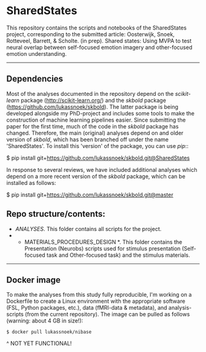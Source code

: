 # SharedStates

This repository contains the scripts and notebooks of the SharedStates project, corresponding to the submitted article:
Oosterwijk, Snoek, Rotteveel, Barrett, & Scholte. (in prep). Shared states: Using MVPA to test neural overlap between self-focused emotion imagery and other-focused emotion understanding.
***

## Dependencies
Most of the analyses documented in the repository depend on the *scikit-learn* package (http://scikit-learn.org/) and the *skbold* package (https://github.com/lukassnoek/skbold). The latter package is being developed alongside my PhD-project and includes some tools to make the construction of machine learning pipelines easier. Since submitting the paper for the first time, much of the code in the *skbold* package has changed. Therefore, the main (original) analyses depend on and older version of *skbold*, which has been branched off under the name 'SharedStates'. To install this 'version' of the package, you can use *pip*::

$ pip install git+https://github.com/lukassnoek/skbold.git@SharedStates

In response to several reviews, we have included additional analyses which depend on a more recent version of the *skbold* package, which can be installed as follows:

$ pip install git+https://github.com/lukassnoek/skbold.git@master

## Repo structure/contents:
* *ANALYSES*. This folder contains all scripts for the project.
* * MATERIALS_PROCEDURES_DESIGN *. This folder contains the Presentation (Neurobs) scripts used for stimulus presentation (Self-focused task and Other-focused task) and the stimulus materials.

***

## Docker image

To make the analyses from this study fully reproducible, I'm working on a Dockerfile to create a Linux environment with the appropriate software (FSL, Python packages, etc.), data (fMRI-data & metadata), and analysis-scripts (from the current repository). The image can be pulled as follows (warning: about 4 GB in size!):

```
$ docker pull lukassnoek/nibase
```

^ NOT YET FUNCTIONAL!
